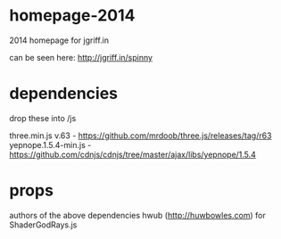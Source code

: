 # homepage-2014
2014 homepage for jgriff.in

can be seen here: http://jgriff.in/spinny

# dependencies
drop these into /js

three.min.js  v.63 - https://github.com/mrdoob/three.js/releases/tag/r63
yepnope.1.5.4-min.js - https://github.com/cdnjs/cdnjs/tree/master/ajax/libs/yepnope/1.5.4

# props
authors of the above dependencies
hwub (http://huwbowles.com) for ShaderGodRays.js
